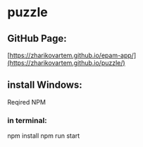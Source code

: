 # puzzle

## GitHub Page:
[https://zharikovartem.github.io/epam-app/](https://zharikovartem.github.io/puzzle/)

## install Windows:
Reqired NPM


### in terminal:
npm install
npm run start

